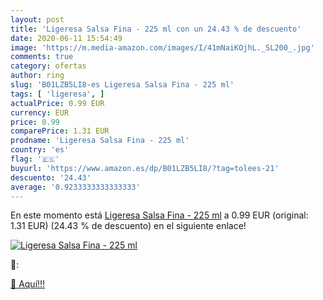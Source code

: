 ```yaml
---
layout: post
title: 'Ligeresa Salsa Fina - 225 ml con un 24.43 % de descuento'
date: 2020-06-11 15:54:49
image: 'https://m.media-amazon.com/images/I/41mNaiKOjhL._SL200_.jpg'
comments: true
category: ofertas
author: ring
slug: 'B01LZB5LI8-es Ligeresa Salsa Fina - 225 ml'
tags: [ 'ligeresa', ]
actualPrice: 0.99 EUR
currency: EUR
price: 0.99
comparePrice: 1.31 EUR
prodname: 'Ligeresa Salsa Fina - 225 ml'
country: 'es'
flag: '🇪🇸'
buyurl: 'https://www.amazon.es/dp/B01LZB5LI8/?tag=tolees-21'
descuento: '24.43'
average: '0.9233333333333333'
---
```


En este momento está [Ligeresa Salsa Fina - 225 ml](https://www.amazon.es/dp/B01LZB5LI8/?tag=tolees-21) a 0.99 EUR (original: 1.31 EUR) (24.43 %  de descuento) en el siguiente enlace!

[![Ligeresa Salsa Fina - 225 ml](https://m.media-amazon.com/images/I/41mNaiKOjhL._SL200_.jpg)](https://www.amazon.es/dp/B01LZB5LI8/?tag=tolees-21)

🔎:


[🛒 Aquí!!!](https://www.amazon.es/dp/B01LZB5LI8/?tag=tolees-21)
